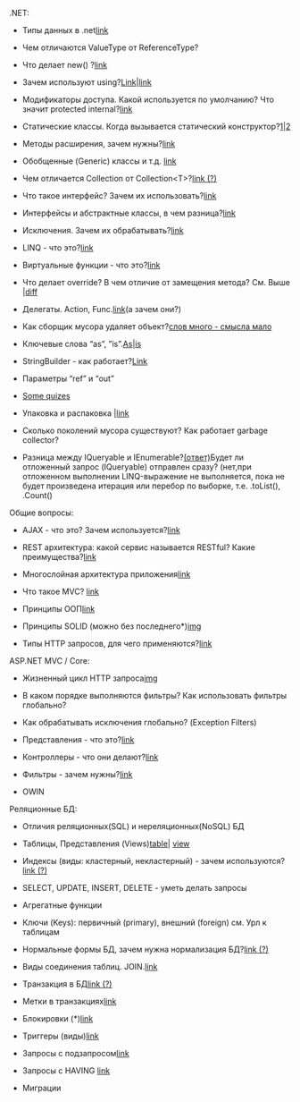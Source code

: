 .NET:

* Типы данных в .net[link](https://msdn.microsoft.com/ru-ru/library/cs7y5x0x%28v=vs.90%29.aspx)

* Чем отличаются ValueType от ReferenceType?

* Что делает new\(\) ?[link](https://docs.microsoft.com/ru-ru/dotnet/csharp/language-reference/keywords/new-operator)

* Зачем используют using?[Link](http://www.quizful.net/interview/csharp/using-keyword)\|[link](http://www.quizful.net/interview/csharp/using-directive-c-sharp)

* Модификаторы доступа. Какой используется по умолчанию? Что значит protected internal?[link](https://metanit.com/sharp/tutorial/3.2.php)

* Статические классы. Когда вызывается статический конструктор?[1](http://plssite.ru/csharp/csharp_static_classes_article.html)\|[2](https://msdn.microsoft.com/uk-ua/library/k9x6w0hc%28v=vs.90%29.aspx)

* Методы расширения, зачем нужны?[link](https://metanit.com/sharp/tutorial/3.18.php)

* Обобщенные \(Generic\) классы и т.д. [link](https://metanit.com/sharp/tutorial/3.12.php)

* Чем отличается Collection от Collection&lt;T&gt;?[link \(?\)](https://github.com/wapmorgan/csharp_for_beginners/blob/master/c25.md)

* Что такое интерфейс? Зачем их использовать?[link](https://professorweb.ru/my/csharp/charp_theory/level9/9_1.php)

* Интерфейсы и абстрактные классы, в чем разница?[link](https://metanit.com/sharp/patterns/1.3.php)

* Исключения. Зачем их обрабатывать?[link](https://metanit.com/sharp/tutorial/2.14.php)

* LINQ - что это?[link](https://metanit.com/sharp/tutorial/15.1.php)

* Виртуальные функции - что это?[link](https://professorweb.ru/my/csharp/charp_theory/level7/7_6.php)

* Что делает override? В чем отличие от замещения метода? См. Выше \|[diff](https://ru.stackoverflow.com/questions/481184/Отличия-переопределения-метода-от-перекрытия)

* Делегаты. Action, Func.[link](https://metanit.com/sharp/tutorial/3.13.php)\(а зачем они?\)

* Как сборщик мусора удаляет объект?[слов много - смысла мало](https://msdn.microsoft.com/ru-ru/library/0xy59wtx%28v=vs.110%29.aspx)

* Ключевые слова “as”, ”is”.[As](https://docs.microsoft.com/ru-ru/dotnet/csharp/language-reference/keywords/as)\|[is](https://docs.microsoft.com/ru-ru/dotnet/csharp/language-reference/keywords/is)

* StringBuilder - как работает?[Link](https://metanit.com/sharp/tutorial/7.3.php)

* Параметры “ref” и “out”

* [Some quizes](http://www.quizful.net/interview/csharp?page=0)

* Упаковка и распаковка \|[link](https://docs.microsoft.com/en-us/dotnet/csharp/programming-guide/types/boxing-and-unboxing)

* Сколько поколений мусора существуют? Как работает garbage collector?

* Разница между IQueryable и IEnumerable?[\(ответ\)](http://www.quizful.net/interview/csharp/ienumerable-vs-iqueryable)Будет ли отложенный запрос \(IQueryable\) отправлен сразу? \(нет,при отложенном выполнении LINQ-выражение не выполняется, пока не будет произведена итерация или перебор по выборке, т.е. .toList\(\), .Count\(\)

Общие вопросы:

* AJAX - что это? Зачем используется?[link](https://learn.javascript.ru/ajax-intro)

* REST архитектура: какой сервис называется RESTful? Какие преимущества?[link](https://habrahabr.ru/post/38730/)

* Многослойная архитектура приложения[link](https://metanit.com/sharp/mvc5/23.5.php)

* Что такое MVC? [link](http://professorweb.ru/my/WPF/documents_WPF/level36/36_3.php)

* Принципы ООП[link](http://vschol.ru/TurboPascal/gl10/gl10_1.html)

* Принципы SOLID \(можно без последнего\*\)[img](http://info.javarush.ru/uploads/images/00/00/15/2013/08/06/6eec38.png)

* Типы HTTP запросов, для чего применяются?[link](https://developer.mozilla.org/ru/docs/Web/HTTP/Methods)

ASP.NET MVC / Core:

* Жизненный цикл HTTP запроса[img](https://metanit.com/sharp/mvc5/pics/19.3.png)

* В каком порядке выполняются фильтры? Как использовать фильтры глобально?

* Как обрабатывать исключения глобально? \(Exception Filters\)

* Представления - что это?[link](https://metanit.com/sharp/mvc/4.1.php)

* Контроллеры - что они делают?[link](https://metanit.com/sharp/mvc/3.1.php)

* Фильтры - зачем нужны?[link](https://metanit.com/sharp/mvc5/8.1.php)

* OWIN

Реляционные БД:

* Отличия реляционных\(SQL\) и нереляционных\(NoSQL\) БД

* Таблицы, Представления \(Views\)[table](https://habrahabr.ru/post/176017/)\| [view](http://www.sql.ru/docs/sql/u_sql/ch20.shtml)

* Индексы \(виды: кластерный, некластерный\) - зачем используются?[link \(?\)](http://www.sql.ru/articles/mssql/03013101indexes.shtml)

* SELECT, UPDATE, INSERT, DELETE - уметь делать запросы

* Агрегатные функции

* Ключи \(Keys\): первичный \(primary\), внешний \(foreign\) см. Урл к таблицам

* Нормальные формы БД, зачем нужна нормализация БД?[link \(?\)](http://i-novice.net/6-normalnyx-form-bd/)

* Виды соединения таблиц. JOIN.[link](https://www.w3schools.com/sql/sql_join.asp)

* Транзакция в БД[link \(?\)](http://www.belani.narod.ru/1/Tran.htm)

* Метки в транзакциях[link](https://docs.microsoft.com/ru-ru/sql/relational-databases/backup-restore/use-marked-transactions-to-recover-related-databases-consistently)

* Блокировки \(\*\)[link](http://datasql.ru/basesql/16.htm)

* Триггеры \(виды\)[link](http://datasql.ru/basesql/14.htm)

* Запросы с подзапросом[link](http://www.quizful.net/post/sql-subqueries)

* Запросы с HAVING [link](https://www.w3schools.com/sql/sql_having.asp)

* Миграции





